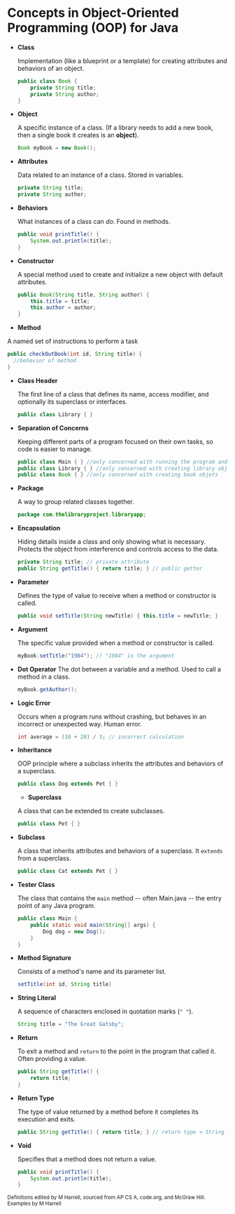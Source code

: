 # Concepts in Object-Oriented Programming (OOP) for Java

- **Class**
 
  Implementation (like a blueprint or a template) for creating attributes and behaviors of an object.  
  ```java
  public class Book {
      private String title;
      private String author;
  }
  
- **Object**

  A specific instance of a class. (If a library needs to add a new book, then a single book it creates is an **object**).

  ```java
  Book myBook = new Book();
  ```

- **Attributes**

  Data related to an instance of a class. Stored in variables.

  ```java
  private String title;
  private String author;
  ```

- **Behaviors**

  What instances of a class can *do*. Found in methods.

  ```java
  public void printTitle() {
      System.out.println(title);
  }
  ```

- **Constructor**

  A special method used to create and initialize a new object with default attributes.

  ```java
  public Book(String title, String author) {
      this.title = title;
      this.author = author;
  }
  ```
- **Method**

A named set of instructions to perform a task

```java
public checkOutBook(int id, String title) {
  //behavior of method
}
```

- **Class Header**

  The first line of a class that defines its name, access modifier, and optionally its superclass or interfaces.

  ```java
  public class Library { }
  ```

- **Separation of Concerns**

  Keeping different parts of a program focused on their own tasks, so code is easier to manage.

  ```java
  public class Main { } //only concerned with running the program and testing
  public class Library { } //only concerned with creating library objects
  public class Book { } //only concerned with creating book objets
  ```

- **Package**

  A way to group related classes together.

  ```java
  package com.thelibraryproject.libraryapp;
  ```

- **Encapsulation**

  Hiding details inside a class and only showing what is necessary. Protects the object from interference and controls access to the data.

  ```java
  private String title; // private attribute
  public String getTitle() { return title; } // public getter
  ```

- **Parameter**

  Defines the type of value to receive when a method or constructor is called.

  ```java
  public void setTitle(String newTitle) { this.title = newTitle; }
  ```

- **Argument**

  The specific value provided when a method or constructor is called.

  ```java
  myBook.setTitle("1984"); // "1984" is the argument
  ```

- **Dot Operator**
  The dot between a variable and a method. Used to call a method in a class.

  ```java
  myBook.getAuthor(); 
  ```

- **Logic Error**

  Occurs when a program runs without crashing, but behaves in an incorrect or unexpected way. Human error.

  ```java
  int average = (10 + 20) / 3; // incorrect calculation
  ```

- **Inheritance**

  OOP principle where a subclass inherits the attributes and behaviors of a superclass.

  ```java
  public class Dog extends Pet { }
  ```

  - **Superclass**

  A class that can be extended to create subclasses.

  ```java
  public class Pet { }
  ```

- **Subclass**

  A class that inherits attributes and behaviors of a superclass. It `extends` from a superclass.

  ```java
  public class Cat extends Pet { }
  ```

- **Tester Class**

  The class that contains the `main` method -- often Main.java -- the entry point of any Java program.

  ```java
  public class Main {
      public static void main(String[] args) {
          Dog dog = new Dog();
      }
  }
  ```

- **Method Signature**

  Consists of a method's name and its parameter list.

  ```java
  setTitle(int id, String title)
  ```

- **String Literal**

  A sequence of characters enclosed in quotation marks (`" "`).

  ```java
  String title = "The Great Gatsby";
  ```

- **Return**

  To exit a method and `return` to the point in the program that called it. Often providing a value.

  ```java
  public String getTitle() {
      return title;
  }
  ```

- **Return Type**

  The type of value returned by a method before it completes its execution and exits.

  ```java
  public String getTitle() { return title; } // return type = String
  ```

- **Void**

  Specifies that a method does not return a value.

  ```java
  public void printTitle() {
      System.out.println(title);
  }
  ```
  


  

<small>Definitions edited by M Harrell, sourced from AP CS A, code.org, and McGraw Hill. Examples by M Harrell</small>
